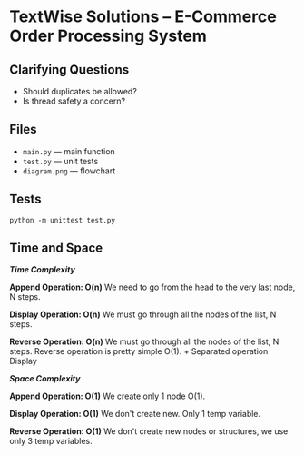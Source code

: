 # TextWise Solutions – E-Commerce Order Processing System

## Clarifying Questions

* Should duplicates be allowed?
* Is thread safety a concern?

## Files

- `main.py` — main function
- `test.py` — unit tests
- `diagram.png` — flowchart

## Tests

```
python -m unittest test.py
```

## Time and Space 

***Time Complexity*** 

**Append Operation: O(n)**
We need to go from the head to the very last node, N steps.

**Display Operation: O(n)**
We must go through all the nodes of the list, N steps.

**Reverse Operation: O(n)**
We must go through all the nodes of the list, N steps. Reverse operation is pretty simple O(1). + Separated operation Display


***Space Complexity*** 

**Append Operation: O(1)**
We create only 1 node O(1).

**Display Operation: O(1)**
We don't create new. Only 1 temp variable.

**Reverse Operation: O(1)**
We don't create new nodes or structures, we use only 3 temp variables.


